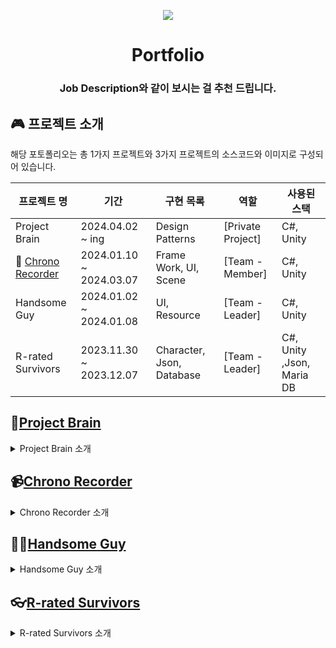 <p align =center>
 <img src = "https://github.com/Ryutaeha/Portfolio/assets/142005732/d3fa4d14-3ba2-4666-b170-6dc20bcb1674"></img>
</p>

<h1 align = middle>Portfolio</h1>
<h3 align = middle> Job Description와 같이 보시는 걸 추천 드립니다.</h3>

## 🎮 프로젝트 소개

해당 포토폴리오는 총 1가지 프로젝트와 3가지 프로젝트의 소스코드와 이미지로 구성되어 있습니다.

| 프로젝트 명                                                                       | 기간                    | 구현 목록                 | 역할              | 사용된 스택               |
| --------------------------------------------------------------------------------- | ----------------------- | ------------------------- | ----------------- | ------------------------- |
| Project Brain                                                                     | 2024.04.02 ~ ing        | Design Patterns           | [Private Project] | C#, Unity                 |
| 🔌 [Chrono Recorder](https://store.steampowered.com/app/2843090/Chrono_Recorder/) | 2024.01.10 ~ 2024.03.07 | Frame Work, UI, Scene     | [Team - Member]   | C#, Unity                 |
| Handsome Guy                                                                      | 2024.01.02 ~ 2024.01.08 | UI, Resource              | [Team - Leader]   | C#, Unity                 |
| R-rated Survivors                                                                 | 2023.11.30 ~ 2023.12.07 | Character, Json, Database | [Team - Leader]   | C#, Unity ,Json, Maria DB |

## 🔎[Project Brain](https://github.com/Ryutaeha/Portfolio/tree/main/Project_Brain)

<details>
<summary>Project Brain 소개</summary>

### Project Brain

이 프로젝트는 Unity를 활용한 게임 디자인 패턴을 정리하고 학습하는 것을 목표로 합니다. 바인딩 시스템과 어드레서블 시스템은 이미 구현해 보았지만, 디자인 패턴에 대한 이해가 아직 부족하여 이를 다시 정리하면서 깊이 있는 학습을 진행하고자 합니다.

### 달성 목표

- **다양한 유니티 디자인 패턴에 대한 이해 증진**
- **디자인 패턴의 실제 구현 및 응용**

### 프로젝트 내용

- **구체적인 디자인 패턴 정리 및 구현**

  1. 싱글톤 패턴 (Singleton Pattern)
  2. 상태 패턴 (State Pattern)
  3. 이벤트 버스 패턴 (Event Bus Pattern)
  4. 커맨드 패턴 (Command Pattern)
  5. 옵저버 패턴 (Observer Pattern)
  6. 방문자 패턴 (Visitor Pattern)
  7. 전략 패턴 (Strategy Pattern)
  8. 퍼사드 패턴 (Facade Pattern)
  9. 데코레이터 패턴 (Decorator Pattern)
  10. 공간 분할 패턴 (Spatial Partition Pattern)
  11. 어댑터 패턴 (Adapter Pattern)
  12. 서비스 로케이터 패턴 (Service Locator Pattern)
  13. 오브젝트 풀 패턴 (Object Pool Pattern)
  14. 유한 상태 머신 패턴 (Finite State Machine Pattern, FSM)

- **실제 프로젝트에 적용**

  1. 간단한 게임 프로젝트를 통해 각 패턴의 실제 적용 사례 분석
  2. 패턴들에 대한 장단점 정리 및 사용처에 대한 간단한 정리

- **기대 효과**

  1. Unity 디자인 패턴에 대한 깊이 있는 이해
  2. 게임 개발 시 코드의 재사용성, 유지보수성 향상

- **진행 상황**
  1. 싱글톤 패턴 (Singleton Pattern) 구현
  2. 상태 패턴 (State Pattern) 구현
  3. 이벤트 버스 패턴 (Event Bus Pattern) 구현
  4. 유한 상태 머신 패턴 (Finite State Machine Pattern, FSM) 구현
  5. 커맨드 패턴 (Command Pattern) 구현
  6. 오브젝트 풀 패턴 (Object Pool Pattern) 구현
  7. 서비스 로케이터 패턴 (Service Locator Pattern) 구현
  8. 옵저버 패턴 (Observer Pattern) 구현
  9. 방문자 패턴 (Visitor Pattern) 구현

</details>

## 📹[Chrono Recorder](https://github.com/Ryutaeha/Portfolio/tree/main/old%20projects/Chrono_Recorder)

<details>
<summary>Chrono Recorder 소개</summary>

### Chrono Recorder

시간과 공간을 조종하여 퍼즐을 풀고 스테이지를 클리어하는 게임 3D 퍼즐 플랫포머 게임입니다.

### 달성 목표

- **스팀 출시**
- **바인더 시스템 개선**
- **싱글톤을 이용한 매니저 시스템 개선**

### 프로젝트 역할 및 구현

- **복잡한 구조체를 가지고 있는 UI오브젝트에서 안정성 있게 사용할 수 있게 개선**
- **Scene의 베이스가 되는 부모클래스를 만들어 재사용성 및 확장성 개선**
- **Scene에서 Resource를 효율적으로 관리 할 수 있게 구현**

- **실제 프로젝트에 적용**

  1. 컴포넌트를 가진 오브젝트의 이름으로 UI를 바인딩하는 시스템의 구현
  2. 다양한 타입의 컴포넌트를 단일 메서드로 처리가 가능하게 구현
  3. Scene과 Scene사이에 리소스를 비동기로 가져올 수 있게 구현

### 출시 진행 상황

- 2024.03.01 스팀 출시
- 2024.06.15 기준 출시 107일 스팀 리뷰 51개 사용자 평가 매우 긍정적 유지

</details>

## 🐱‍👤[Handsome Guy](https://github.com/Ryutaeha/Portfolio/tree/main/old%20projects/Handsome_Guy)

<details>
<summary>Handsome Guy 소개</summary>

### Handsome Guy

팀과 함께 몰려오는 몬스터들을 물리치며 미션 수행 후 탈출하는 레프트 4 데드를 모티브로 한 2D 생존 공포게임입니다.

### 달성 목표

- **UI 바인딩 이해 및 구현**
- **Addressables 이해 및 구현**

### 프로젝트 역할 및 구현

- **코드로서 이벤트 할당이 가능하게 만들어 주는 UI 바인딩 시스템의 구현**
- **자원을 비동기적으로 로드하고 언로드 할 수 있게 해주는 Addressables시스템의 구현**

- **실제 프로젝트에 적용**
  1. 중앙 집중식의 UI관리 클래스 제작
  2. 유연한 이벤트 바인딩 구현
  3. 간편한 리소스 로딩 및 언로딩을 구현하여 게임 실행중 끊김 없이 리소스 로드

</details>

## 👓[R-rated Survivors](https://github.com/Ryutaeha/Portfolio/tree/main/old%20projects/R_rated_Survivors)

<details>
<summary>R-rated Survivors 소개</summary>

### R-rated Survivors

몰려오는 몬스터를 물리쳐서 성장하여 최종보스를 물리치는 뱀파이어 서바이버를 모티브로 한 로그라이크 게임입니다.

### 달성 목표

- **옵저버 패턴을 사용한 캐릭터 움직임 구현**
- **Json을 사용한 캐릭터 능력치 구현**
- **DataBase를 통한 플레이어 랭킹시스템 구현**

### 프로젝트 역할 및 구현

- **옵저버 패턴을 이용하여 클래스들 간의 결합을 최소화**
- **각각의 모듈이 독립적으로 개발 되어 입력방식의 변경이 있더라도 동작로직의 수정을 최소화**
- **MariaBD를 이용하여 네트워크 연결 및 랭킹 시스템 구현**

- **실제 프로젝트에 적용**

  1. 능력치 인터페이스를 이용하여 새로운 캐릭터, 능력치 추가시 유연성과 확장성 확보, 모킹하여 테스트가 용이
  2. 각각의 새로운 캐릭터 동작을 쉽게 추가 할수 있게 구현
  3. Json파일을 이용하여 캐릭터의 능력치를 수정해야할 때 간단하게 수정할 수 있게 적용
  4. 데이터베이스 연결시 쿼리문에 파라미터를 이용하여 안정성 부여

</details>

